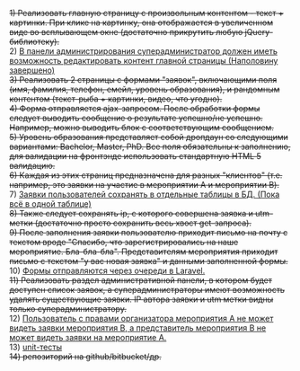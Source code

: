 <strike>1) Реализовать главную страницу с произвольным контентом - текст + картинки. При клике на картинку, она отображается в увеличенном виде во всплывающем окне (достаточно прикрутить любую jQuery-библиотеку).</strike><br>
2) <ins>В панели администрирования суперадминистратор должен иметь возможность редактировать контент главной страницы (Наполовину завершено) </ins><br>
<strike>3) Реализовать 2 страницы с формами "заявок", включающими поля (имя, фамилия, телефон, емейл, уровень образования), и рандомным контентом (текст-рыба + картинки, видео, что угодно).</strike><br> 
<strike> 4) Форма отправляется ajax-запросом. После обработки формы следует выводить сообщение о результате успешно/не успешно. Например, можно выводить блок c соответствующим сообщением.</strike><br>
<strike>5) Уровень образования представляет собой дропдаун со следующими вариантами: Bachelor, Master, PhD. Все поля обязательны к заполнению, для валидации на фронтэнде использовать стандартную HTML 5 валидацию.</strike><br> 
<strike>6) Каждая из этих страниц предназначена для разных "клиентов" (т.е. например, это заявки на участие в мероприятии A и мероприятии B). </strike><br>
7) <ins>Заявки пользователей сохранять в отдельные таблицы в БД. (Пока всё в одной таблице) </ins><br>
<strike>8) Также следует сохранять ip, с которого совершена заявка и utm-метки (достаточно просто сохранить весь хвост get-запроса).</strike><br> 
<strike>9) После заполнения заявки пользователю приходит письмо на почту с текстом вроде "Спасибо, что зарегистрировались на наше мероприятие. Бла-бла-бла". Представителям мероприятия приходит письмо с текстом "у вас новая заявка" и данными заполненной формы. </strike><br>
10) <ins>Формы отправляются через очереди в Laravel.</ins><br>
<strike>11) Реализовать раздел административной панели, в котором будет доступен список заявок, а суперадминистраторы имеют возможность удалять существующие заявки. IP автора заявки и utm метки видны только суперадминистратору. </strike><br>
12) <ins>Пользователь с правами организатора мероприятия A не может видеть заявки мероприятия B, а представитель мероприятия B не может видеть заявки на мероприятие A.</ins><br>
13) <ins>unit-тесты</ins><br>
<strike>14) репозиторий на github/bitbucket/др.</strike> 
